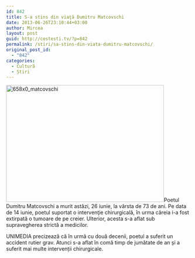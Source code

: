 ```yaml
---
id: 842
title: S-a stins din viaţă Dumitru Matcovschi
date: 2013-06-26T23:10:44+03:00
author: Mircea
layout: post
guid: http://costesti.tv/?p=842
permalink: /stiri/sa-stins-din-viata-dumitru-matcovschi/
original_post_id:
  - "842"
categories:
  - Cultură
  - Știri
---
```

<img alt="658x0_matcovschi" class="alignleft size-full wp-image-843" height="318" src="http://costestean.files.wordpress.com/2013/06/658x0_matcovschi.jpg" width="431" />Poetul Dumitru Matcovschi a murit astăzi, 26 iunie, la v&acirc;rsta de 73 de ani. Pe data de 14 iunie, poetul suportat o intervenţie chirurgicală, &icirc;n urma căreia i-a fost extirpată o tumoare de pe creier. Ulterior, acesta s-a aflat sub supravegherea strictă a medicilor. 

  
UNIMEDIA precizează că &icirc;n urmă cu două decenii, poetul a suferit un accident rutier grav. Atunci s-a aflat &icirc;n comă timp de jumătate de an și a suferit mai multe intervenții chirurgicale.